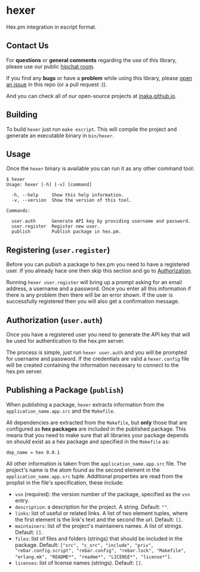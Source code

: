 # hexer

Hex.pm integration in escript format.

## Contact Us

For **questions** or **general comments** regarding the use of this library,
please use our public [hipchat room](http://inaka.net/hipchat).

If you find any **bugs** or have a **problem** while using this library, please
[open an issue](https://github.com/inaka/elvis/issues/new) in this repo
(or a pull request :)).

And you can check all of our open-source projects at [inaka.github.io](http://inaka.github.io).

## Building

To build `hexer` just run `make escript`. This will compile the project
and generate an executable binary in `bin/hexer`.

## Usage

Once the `hexer` binary is available you can run it as any other command tool:

```
$ hexer
Usage: hexer [-h] [-v] [command]

  -h, --help     Show this help information.
  -v, --version  Show the version of this tool.

Commands:

  user.auth      Generate API key by providing username and password.
  user.register  Register new user.
  publish        Publish package in hex.pm.
```

## Registering (`user.register`)

Before you can pubish a package to hex.pm you need to have a registered user.
If you already hace one then skip this section and go to [Authorization](#authorization).

Running `hexer user.register` will bring up a prompt asking for an email address,
a username and a password. Once you enter all this information if there is any
problem then there will be an error shown. If the user is successfully registered
then you will also get a confirmation message.

## Authorization (`user.auth`)

Once you have a registered user you need to generate the API key that will be
used for authentication to the hex.pm server.

The process is simple, just run `hexer user.auth` and you will be prompted
for username and password. If the credentials are valid a `hexer.config` file
will be created containing the information necessary to connect to the hex.pm
server.

## Publishing a Package (`publish`)

When publishing a package, `hexer` extracts information from the
`application_name.app.src` and the `Makefile`.

All dependencies are extracted from the `Makefile`, but **only** those that are
configured as **hex packages** are included in the published package. This means
that you need to make sure that all libraries your package depends on should
exist as a hex package and specified in the `Makefile` as:

```
dep_name = hex 0.0.1
```

All other information is taken from the `application_name.app.src` file. The
project's name is the atom found as the second element in the `application_name.app.src`
tuple. Additional properties are read from the proplist in the file's specification,
these include:

- `vsn` (required): the version number of the package, specified as the `vsn` entry.
- `description`: a description for the project. A string. Default: `""`.
- `links`: list of useful or related links. A list of two element tuples, where the
  first element is the link's text and the second the url. Default: `[]`.
- `maintainers`: list of the project's maintainers names. A list of strings.
  Default: `[]`.
- `files`: list of files and folders (strings) that should be included in the package.
  Default: `["src", "c_src", "include", "priv", "rebar.config.script", "rebar.config",
  "rebar.lock", "Makefile", "erlang.mk", "README*", "readme*", "LICENSE*", "license*"]`.
- `licenses`: list of license names (strings). Default: `[]`.
